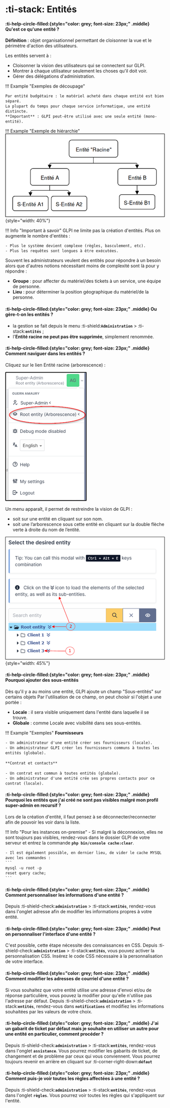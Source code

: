 # :ti-stack: Entités

#### :ti-help-circle-filled:{style="color: grey; font-size: 23px;" .middle} Qu'est ce qu'une entité ?

**Définition** : objet organisationnel permettant de cloisonner la vue et le périmètre d'action des utilisateurs.

Les entités servent à :

* Cloisonner la vision des utilisateurs qui se connectent sur GLPI.
* Montrer à chaque utilisateur seulement les choses qu'il doit voir.
* Gérer des délégations d'administration.

!!! Example "Exemples de découpage"

```
Par entité budgétaire : le matériel acheté dans chaque entité est bien séparé.
La plupart du temps pour chaque service informatique, une entité distincte.
**Important** : GLPI peut-être utilisé avec une seule entité (mono-entité).
```

!!! Example "Exemple de hiérarchie" ![Alt text](<.gitbook/assets/entity 1.png>){style="width: 40%"}

!!! Info "Important à savoir" GLPI ne limite pas la création d'entités. Plus on augmente le nombre d'entités :

```
- Plus le système devient complexe (règles, basculement, etc).
- Plus les requêtes sont longues à être exécutées.
```

Souvent les administrateurs veulent des entités pour répondre à un besoin alors que d'autres notions nécessitant moins de complexité sont là pour y répondre :

* **Groupe** : pour affecter du matériel/des tickets à un service, une équipe de personne.
* **Lieu** : pour déterminer la position géographique du matériel/de la personne.

#### :ti-help-circle-filled:{style="color: grey; font-size: 23px;" .middle} Ou gère-t-on les entités ?

* la gestion se fait depuis le menu :ti-shield:**`Administration`** > :ti-stack:**`entités`** ;
* l'**Entité racine ne peut pas être supprimée**, simplement renommée.

#### :ti-help-circle-filled:{style="color: grey; font-size: 23px;" .middle} Comment naviguer dans les entités ?

Cliquez sur le lien Entité racine (arborescence) :

![Alt text](<.gitbook/assets/entity 2.png>)

Un menu apparaît, il permet de restreindre la vision de GLPI :

* soit sur une entité en cliquant sur son nom.
* soit une l’arborescence sous cette entité en cliquant sur la double flèche verte à droite du nom de l’entité.

![Alt text](<.gitbook/assets/entity 3.png>){style="width: 45%"}

#### :ti-help-circle-filled:{style="color: grey; font-size: 23px;" .middle} Pourquoi ajouter des sous-entités

Dès qu'il y a au moins une entité, GLPI ajoute un champ "Sous-entités" sur certains objets Par l'utilisation de ce champ, on peut choisir si l'objet a une portée :

* **Locale** : il sera visible uniquement dans l'entité dans laquelle il se trouve.
* **Globale** : comme Locale avec visibilité dans ses sous-entités.

!!! Example "Exemples" **Fournisseurs**

```
- Un administrateur d'une entité créer ses fournisseurs (locale).
- Un administrateur GLPI créer les fournisseurs communs à toutes les entités (globale).

**Contrat et contacts**

- Un contrat est commun à toutes entités (globale).
- Un administrateur d'une entité crée ses propres contacts pour ce contrat (locale).
```

#### :ti-help-circle-filled:{style="color: grey; font-size: 23px;" .middle} Pourquoi les entités que j'ai créé ne sont pas visibles malgré mon profil super-admin en recursif ?

Lors de la création d'entité, il faut pensez à se déconnecter/reconnecter afin de pouvoir les voir dans la liste.

!!! Info "Pour les instances on-premise" - Si malgré la déconnexion, elles ne sont toujours pas visibles, rendez-vous dans le dossier GLPI de votre serveur et entrez la commande **`php bin/console cache:clear`**.

````
- Il est également possible, en dernier lieu, de vider le cache MYSQL avec les commandes :
```
mysql -u root -p
reset query cache;
```
````

#### :ti-help-circle-filled:{style="color: grey; font-size: 23px;" .middle} Comment personnaliser les informations d'une entité ?

Depuis :ti-shield-check:**`administration`** > :ti-stack:**`entités`**, rendez-vous dans l'onglet adresse afin de modifier les informations propres à votre entité.

#### :ti-help-circle-filled:{style="color: grey; font-size: 23px;" .middle} Peut on personnaliser l'interface d'une entité ?

C'est possible, cette étape nécessite des connaissances en CSS. Depuis :ti-shield-check:**`administration`** > :ti-stack:**`entités`**, vous pouvez activer la personnalisation CSS. Insérez le code CSS nécessaire à la personnalisation de votre interface.

#### :ti-help-circle-filled:{style="color: grey; font-size: 23px;" .middle} Comment modifier les adresses de courriel d'une entité ?

Si vous souhaitez que votre entité utilise une adresse d'envoi et/ou de réponse particulière, vous pouvez la modifier pour qu'elle n'utilise pas l'adresse par défaut. Depuis :ti-shield-check:**`administration`** > :ti-stack:**`entités`**, rendez-vous dans **`notifications`** et modifiez les informations souhaitées par les valeurs de votre choix.

#### :ti-help-circle-filled:{style="color: grey; font-size: 23px;" .middle} J'ai un gabarit de ticket par défaut mais je souhaite en utiliser un autre pour une entité en particulier, comment procéder ?

Depuis :ti-shield-check:**`administration`** > :ti-stack:**`entités`**, rendez-vous dans l'onglet **`assistance`**. Vous pourrez modifier les gabarits de ticket, de changement et de problème par ceux qui vous conviennent. Vous pourrez toujours revenir en arrière en cliquant sur :ti-corner-right-down:**`défaut`**

#### :ti-help-circle-filled:{style="color: grey; font-size: 23px;" .middle} Comment puis-je voir toutes les règles affectées à une entité ?

Depuis :ti-shield-check:**`administration`** > :ti-stack:**`entités`**, rendez-vous dans l'onglet **`règles`**. Vous pourrez voir toutes les règles qui s'appliquent sur l'entité.
